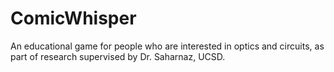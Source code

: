 # ComicWhisper
An educational game for people who are interested in optics and circuits, as part of research supervised by Dr. Saharnaz, UCSD.

